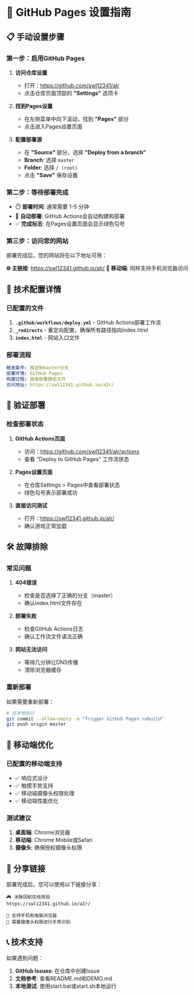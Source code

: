 # 🚀 GitHub Pages 设置指南

## 📋 手动设置步骤

### 第一步：启用GitHub Pages

1. **访问仓库设置**
   - 打开：https://github.com/swl12341/aIr
   - 点击仓库页面顶部的 **"Settings"** 选项卡

2. **找到Pages设置**
   - 在左侧菜单中向下滚动，找到 **"Pages"** 部分
   - 点击进入Pages设置页面

3. **配置部署源**
   - 在 **"Source"** 部分，选择 **"Deploy from a branch"**
   - **Branch**: 选择 `master`
   - **Folder**: 选择 `/ (root)`
   - 点击 **"Save"** 保存设置

### 第二步：等待部署完成

- ⏱️ **部署时间**: 通常需要 1-5 分钟
- 🔄 **自动部署**: GitHub Actions会自动构建和部署
- ✅ **完成标志**: 在Pages设置页面会显示绿色勾号

### 第三步：访问您的网站

部署完成后，您的网站将在以下地址可用：

**🌐 主链接**: https://swl12341.github.io/aIr/
**📱 移动端**: 同样支持手机浏览器访问

## 🔧 技术配置详情

### 已配置的文件

1. **`.github/workflows/deploy.yml`** - GitHub Actions部署工作流
2. **`_redirects`** - 重定向配置，确保所有路径指向index.html
3. **`index.html`** - 网站入口文件

### 部署流程

```yaml
触发条件: 推送到master分支
部署环境: GitHub Pages
构建过程: 直接部署静态文件
访问地址: https://swl12341.github.io/aIr/
```

## 🎯 验证部署

### 检查部署状态

1. **GitHub Actions页面**
   - 访问：https://github.com/swl12341/aIr/actions
   - 查看 "Deploy to GitHub Pages" 工作流状态

2. **Pages设置页面**
   - 在仓库Settings > Pages中查看部署状态
   - 绿色勾号表示部署成功

3. **直接访问测试**
   - 打开：https://swl12341.github.io/aIr/
   - 确认游戏正常加载

## 🛠️ 故障排除

### 常见问题

1. **404错误**
   - 检查是否选择了正确的分支（master）
   - 确认index.html文件存在

2. **部署失败**
   - 检查GitHub Actions日志
   - 确认工作流文件语法正确

3. **网站无法访问**
   - 等待几分钟让DNS传播
   - 清除浏览器缓存

### 重新部署

如果需要重新部署：

```bash
# 在本地执行
git commit --allow-empty -m "Trigger GitHub Pages rebuild"
git push origin master
```

## 📱 移动端优化

### 已配置的移动端支持

- ✅ 响应式设计
- ✅ 触摸手势支持
- ✅ 移动端摄像头权限处理
- ✅ 移动端性能优化

### 测试建议

1. **桌面端**: Chrome浏览器
2. **移动端**: Chrome Mobile或Safari
3. **摄像头**: 确保授权摄像头权限

## 🔗 分享链接

部署完成后，您可以使用以下链接分享：

```
🎮 冰脉回航在线体验
https://swl12341.github.io/aIr/

📱 支持手机和电脑浏览器
🎯 需要摄像头权限进行手势识别
```

## 📞 技术支持

如果遇到问题：

1. **GitHub Issues**: 在仓库中创建Issue
2. **文档参考**: 查看README.md和DEMO.md
3. **本地测试**: 使用start.bat或start.sh本地运行
